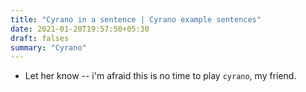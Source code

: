 ```yaml
---
title: "Cyrano in a sentence | Cyrano example sentences"
date: 2021-01-20T19:57:50+05:30
draft: falses
summary: "Cyrano"
---
```

- Let her know -- i'm afraid this is no time to play `cyrano`, my friend.
                 
